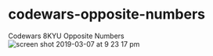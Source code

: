 # codewars-opposite-numbers
Codewars 8KYU Opposite Numbers
![screen shot 2019-03-07 at 9 23 17 pm](https://user-images.githubusercontent.com/45410954/54004347-40e63400-4123-11e9-8103-1aa15d3bf586.png)
